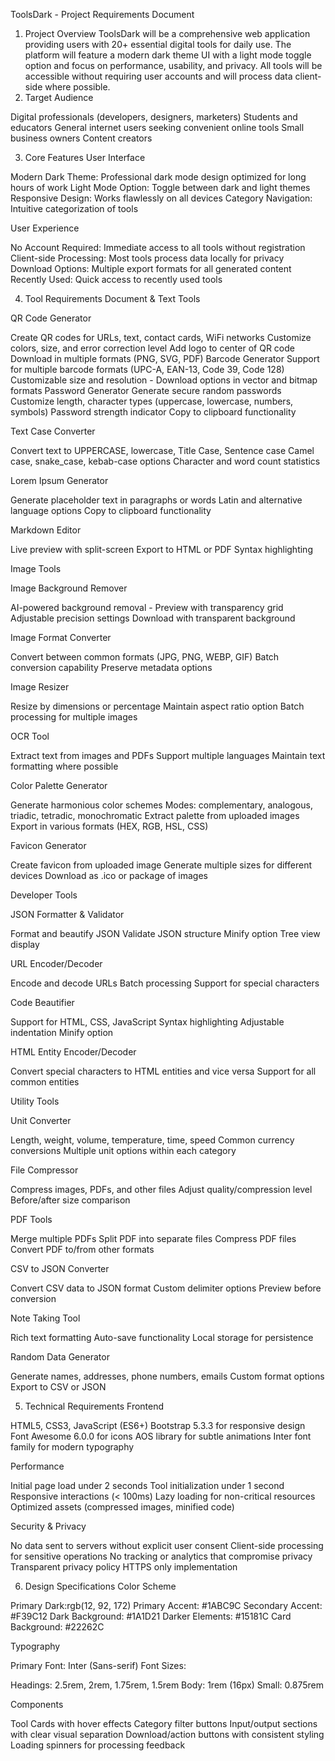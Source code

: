 ToolsDark - Project Requirements Document
1. Project Overview
ToolsDark will be a comprehensive web application providing users with 20+ essential digital tools for daily use. The platform will feature a modern dark theme UI with a light mode toggle option and focus on performance, usability, and privacy. All tools will be accessible without requiring user accounts and will process data client-side where possible.
2. Target Audience

Digital professionals (developers, designers, marketers)
Students and educators
General internet users seeking convenient online tools
Small business owners
Content creators

3. Core Features
User Interface

Modern Dark Theme: Professional dark mode design optimized for long hours of work
Light Mode Option: Toggle between dark and light themes
Responsive Design: Works flawlessly on all devices
Category Navigation: Intuitive categorization of tools

User Experience

No Account Required: Immediate access to all tools without registration
Client-side Processing: Most tools process data locally for privacy
Download Options: Multiple export formats for all generated content
Recently Used: Quick access to recently used tools

4. Tool Requirements
Document & Text Tools


QR Code Generator

Create QR codes for URLs, text, contact cards, WiFi networks
Customize colors, size, and error correction level
Add logo to center of QR code
Download in multiple formats (PNG, SVG, PDF) Barcode Generator
Support for multiple barcode formats (UPC-A, EAN-13, Code 39, Code 128)
Customizable size and resolution   - Download options in vector and bitmap formats Password Generator
Generate secure random passwords
Customize length, character types (uppercase, lowercase, numbers, symbols)
Password strength indicator
Copy to clipboard functionality



Text Case Converter

Convert text to UPPERCASE, lowercase, Title Case, Sentence case
Camel case, snake_case, kebab-case options
Character and word count statistics



Lorem Ipsum Generator

Generate placeholder text in paragraphs or words
Latin and alternative language options
Copy to clipboard functionality



Markdown Editor

Live preview with split-screen
Export to HTML or PDF
Syntax highlighting



Image Tools


Image Background Remover

AI-powered background removal   - Preview with transparency grid
Adjustable precision settings
Download with transparent background



Image Format Converter

Convert between common formats (JPG, PNG, WEBP, GIF)
Batch conversion capability
Preserve metadata options



Image Resizer

Resize by dimensions or percentage
Maintain aspect ratio option
Batch processing for multiple images



OCR Tool

Extract text from images and PDFs
Support multiple languages
Maintain text formatting where possible



Color Palette Generator

Generate harmonious color schemes
Modes: complementary, analogous, triadic, tetradic, monochromatic
Extract palette from uploaded images
Export in various formats (HEX, RGB, HSL, CSS)



Favicon Generator

Create favicon from uploaded image
Generate multiple sizes for different devices
Download as .ico or package of images



Developer Tools


JSON Formatter & Validator

Format and beautify JSON
Validate JSON structure
Minify option
Tree view display



URL Encoder/Decoder

Encode and decode URLs
Batch processing
Support for special characters



Code Beautifier

Support for HTML, CSS, JavaScript
Syntax highlighting
Adjustable indentation
Minify option



HTML Entity Encoder/Decoder

Convert special characters to HTML entities and vice versa
Support for all common entities



Utility Tools


Unit Converter

Length, weight, volume, temperature, time, speed
Common currency conversions
Multiple unit options within each category



File Compressor

Compress images, PDFs, and other files
Adjust quality/compression level
Before/after size comparison



PDF Tools

Merge multiple PDFs
Split PDF into separate files
Compress PDF files
Convert PDF to/from other formats



CSV to JSON Converter

Convert CSV data to JSON format
Custom delimiter options
Preview before conversion



Note Taking Tool

Rich text formatting
Auto-save functionality
Local storage for persistence



Random Data Generator

Generate names, addresses, phone numbers, emails
Custom format options
Export to CSV or JSON



5. Technical Requirements
Frontend

HTML5, CSS3, JavaScript (ES6+)
Bootstrap 5.3.3 for responsive design
Font Awesome 6.0.0 for icons
AOS library for subtle animations
Inter font family for modern typography

Performance

Initial page load under 2 seconds
Tool initialization under 1 second
Responsive interactions (< 100ms)
Lazy loading for non-critical resources
Optimized assets (compressed images, minified code)

Security & Privacy

No data sent to servers without explicit user consent
Client-side processing for sensitive operations
No tracking or analytics that compromise privacy
Transparent privacy policy
HTTPS only implementation

6. Design Specifications
Color Scheme

Primary Dark:rgb(12, 92, 172)
Primary Accent: #1ABC9C
Secondary Accent: #F39C12
Dark Background: #1A1D21
Darker Elements: #15181C
Card Background: #22262C

Typography

Primary Font: Inter (Sans-serif)
Font Sizes:

Headings: 2.5rem, 2rem, 1.75rem, 1.5rem
Body: 1rem (16px)
Small: 0.875rem



Components

Tool Cards with hover effects
Category filter buttons
Input/output sections with clear visual separation
Download/action buttons with consistent styling
Loading spinners for processing feedback

